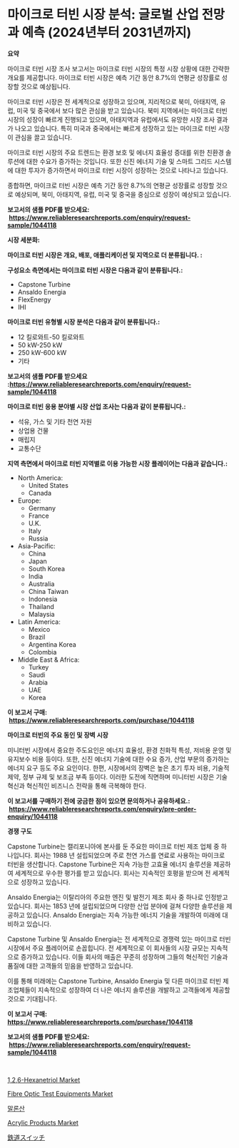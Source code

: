 <p><h1>마이크로 터빈 시장 분석: 글로벌 산업 전망과 예측 (2024년부터 2031년까지)</h1></p><p><strong>요약</strong></p>
<p><p>마이크로 터빈 시장 조사 보고서는 마이크로 터빈 시장의 특정 시장 상황에 대한 간략한 개요를 제공합니다. 마이크로 터빈 시장은 예측 기간 동안 8.7%의 연평균 성장률로 성장할 것으로 예상됩니다.</p><p>마이크로 터빈 시장은 전 세계적으로 성장하고 있으며, 지리적으로 북미, 아태지역, 유럽, 미국 및 중국에서 보다 많은 관심을 받고 있습니다. 북미 지역에서는 마이크로 터빈 시장의 성장이 빠르게 진행되고 있으며, 아태지역과 유럽에서도 유망한 시장 조사 결과가 나오고 있습니다. 특히 미국과 중국에서는 빠르게 성장하고 있는 마이크로 터빈 시장이 관심을 끌고 있습니다.</p><p>마이크로 터빈 시장의 주요 트렌드는 환경 보호 및 에너지 효율성 증대를 위한 친환경 솔루션에 대한 수요가 증가하는 것입니다. 또한 신진 에너지 기술 및 스마트 그리드 시스템에 대한 투자가 증가하면서 마이크로 터빈 시장이 성장하는 것으로 나타나고 있습니다.</p><p>종합하면, 마이크로 터빈 시장은 예측 기간 동안 8.7%의 연평균 성장률로 성장할 것으로 예상되며, 북미, 아태지역, 유럽, 미국 및 중국을 중심으로 성장이 예상되고 있습니다.</p></p>
<p><strong>보고서의 샘플 PDF를 받으세요: &nbsp;<a href="https://www.reliableresearchreports.com/enquiry/request-sample/1044118">https://www.reliableresearchreports.com/enquiry/request-sample/1044118</a></strong></p>
<p><strong>시장 세분화:</strong></p>
<p><strong> 마이크로 터빈 시장은 개요, 배포, 애플리케이션 및 지역으로 더 분류됩니다. :</strong></p>
<p><strong>구성요소 측면에서는 마이크로 터빈 시장은 다음과 같이 분류됩니다.:</strong></p>
<p><ul><li>Capstone Turbine</li><li>Ansaldo Energia</li><li>FlexEnergy</li><li>IHI</li></ul></p>
<p><strong> 마이크로 터빈 유형별 시장 분석은 다음과 같이 분류됩니다.:</strong></p>
<p><ul><li>12 킬로와트-50 킬로와트</li><li>50 kW-250 kW</li><li>250 kW-600 kW</li><li>기타</li></ul></p>
<p><strong>보고서의 샘플 PDF를 받으세요 :<a href="https://www.reliableresearchreports.com/enquiry/request-sample/1044118">https://www.reliableresearchreports.com/enquiry/request-sample/1044118</a></strong></p>
<p><strong> 마이크로 터빈 응용 분야별 시장 산업 조사는 다음과 같이 분류됩니다.:</strong></p>
<p><ul><li>석유, 가스 및 기타 천연 자원</li><li>상업용 건물</li><li>매립지</li><li>교통수단</li></ul></p>
<p><strong>지역 측면에서 마이크로 터빈 지역별로 이용 가능한 시장 플레이어는 다음과 같습니다.:</strong></p>
<p><ul>
    <li>
        North America:
        <ul>
            <li>United States</li>
            <li>Canada</li>
        </ul>
    </li>
    <li>
        Europe:
        <ul>
            <li>Germany</li>
            <li>France</li>
            <li>U.K.</li>
            <li>Italy</li>
            <li>Russia</li>
        </ul>
    </li>
    <li>
        Asia-Pacific:
        <ul>
            <li>China</li>
            <li>Japan</li>
            <li>South Korea</li>
            <li>India</li>
            <li>Australia</li>
            <li>China Taiwan</li>
            <li>Indonesia</li>
            <li>Thailand</li>
            <li>Malaysia</li>
        </ul>
    </li>
    <li>
        Latin America:
        <ul>
            <li>Mexico</li>
            <li>Brazil</li>
            <li>Argentina Korea</li>
            <li>Colombia</li>
        </ul>
    </li>
    <li>
        Middle East & Africa:
        <ul>
            <li>Turkey</li>
            <li>Saudi</li>
            <li>Arabia</li>
            <li>UAE</li>
            <li>Korea</li>
        </ul>
    </li>
    </ul></p>
<p><strong>이 보고서 구매: &nbsp;<a href="https://www.reliableresearchreports.com/purchase/1044118">https://www.reliableresearchreports.com/purchase/1044118</a></strong></p>
<p><strong>마이크로 터빈의 주요 동인 및 장벽 시장</strong></p>
<p><p>미니터빈 시장에서 중요한 주도요인은 에너지 효율성, 환경 친화적 특성, 저비용 운영 및 유지보수 비용 등이다. 또한, 신진 에너지 기술에 대한 수요 증가, 산업 부문의 증가하는 에너지 요구 등도 주요 요인이다. 한편, 시장에서의 장벽은 높은 초기 투자 비용, 기술적 제약, 정부 규제 및 보조금 부족 등이다. 이러한 도전에 직면하며 미니터빈 시장은 기술 혁신과 혁신적인 비즈니스 전략을 통해 극복해야 한다.</p></p>
<p><strong>이 보고서를 구매하기 전에 궁금한 점이 있으면 문의하거나 공유하세요.: &nbsp;<a href="https://www.reliableresearchreports.com/enquiry/pre-order-enquiry/1044118">https://www.reliableresearchreports.com/enquiry/pre-order-enquiry/1044118</a></strong></p>
<p><strong>경쟁 구도</strong></p>
<p><p>Capstone Turbine는 캘리포니아에 본사를 둔 주요한 마이크로 터빈 제조 업체 중 하나입니다. 회사는 1988 년 설립되었으며 주로 천연 가스를 연료로 사용하는 마이크로 터빈을 생산합니다. Capstone Turbine은 지속 가능한 고효율 에너지 솔루션을 제공하여 세계적으로 우수한 평가를 받고 있습니다. 회사는 지속적인 호평을 받으며 전 세계적으로 성장하고 있습니다.</p><p>Ansaldo Energia는 이탈리아의 주요한 엔진 및 발전기 제조 회사 중 하나로 인정받고 있습니다. 회사는 1853 년에 설립되었으며 다양한 산업 분야에 걸쳐 다양한 솔루션을 제공하고 있습니다. Ansaldo Energia는 지속 가능한 에너지 기술을 개발하여 미래에 대비하고 있습니다.</p><p>Capstone Turbine 및 Ansaldo Energia는 전 세계적으로 경쟁력 있는 마이크로 터빈 시장에서 주요 플레이어로 손꼽힙니다. 전 세계적으로 이 회사들의 시장 규모는 지속적으로 증가하고 있습니다. 이들 회사의 매출은 꾸준히 성장하며 그들의 혁신적인 기술과 품질에 대한 고객들의 믿음을  반영하고 있습니다.</p><p>이를 통해 미래에는 Capstone Turbine, Ansaldo Energia 및 다른 마이크로 터빈 제조업체들이 지속적으로 성장하여 더 나은 에너지 솔루션을 개발하고 고객들에게 제공할 것으로 기대됩니다.</p></p>
<p><strong>이 보고서 구매: &nbsp; <a href="https://www.reliableresearchreports.com/purchase/1044118">https://www.reliableresearchreports.com/purchase/1044118</a></strong></p>
<p><strong>보고서의 샘플 PDF를 받으세요: &nbsp;<a href="https://www.reliableresearchreports.com/enquiry/request-sample/1044118">https://www.reliableresearchreports.com/enquiry/request-sample/1044118</a></strong><strong></strong></p>
<p>&nbsp;</p>
<p><p><a href="https://artistic-helicopter-ca9.notion.site/Decoding-the-1-2-6-Hexanetriol-Market-A-Deep-Dive-into-the-Latest-Market-Trends-Market-Segmentatio-4a199879a64d477ab9f75ba8b1b468d7">1,2,6-Hexanetriol Market</a></p><p><a href="https://issuu.com/reportprime-2/docs/fibre-optic-test-equipments-market-size-2030.pptx">Fibre Optic Test Equipments Market</a></p><p><a href="https://github.com/vsckjg50460/Market-Research-Report-List-1/blob/main/1522465189007.md">말론산</a></p><p><a href="https://picayune-night-cbd.notion.site/Acrylic-Products-Market-Growth-Market-Trends-COVID-19-Impact-and-Forecasts-for-period-from-2024--5b6fcc55b2f841a198311eae14819340">Acrylic Products Market</a></p><p><a href="https://medium.com/@boydyundt1/%E9%89%84%E9%81%93%E3%82%B9%E3%82%A4%E3%83%83%E3%83%81%E5%B8%82%E5%A0%B4-%E7%A8%AE%E9%A1%9E-%E3%82%A2%E3%83%97%E3%83%AA%E3%82%B1%E3%83%BC%E3%82%B7%E3%83%A7%E3%83%B3-%E3%81%8A%E3%82%88%E3%81%B3%E5%9C%B0%E7%90%86%E3%81%AB%E3%82%88%E3%82%8B%E5%8C%85%E6%8B%AC%E7%9A%84%E8%A9%95%E4%BE%A1-77df1d3fe09b">鉄道スイッチ</a></p></p>